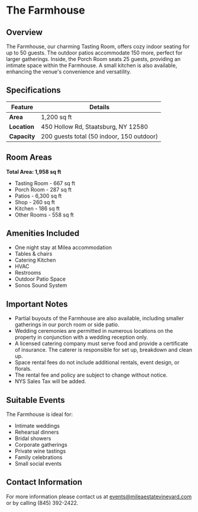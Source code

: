 # The Farmhouse

## Overview

The Farmhouse, our charming Tasting Room, offers cozy indoor seating for up to 50 guests. The outdoor patios accommodate 150 more, perfect for larger gatherings. Inside, the Porch Room seats 25 guests, providing an intimate space within the Farmhouse. A small kitchen is also available, enhancing the venue's convenience and versatility.

## Specifications

| Feature | Details |
|---------|---------|
| **Area** | 1,200 sq ft |
| **Location** | 450 Hollow Rd, Staatsburg, NY 12580 |
| **Capacity** | 200 guests total (50 indoor, 150 outdoor) |

## Room Areas

**Total Area: 1,958 sq ft**
- Tasting Room - 667 sq ft
- Porch Room - 287 sq ft
- Patios - 6,300 sq ft
- Shop - 260 sq ft
- Kitchen - 186 sq ft
- Other Rooms - 558 sq ft

## Amenities Included

- One night stay at Milea accommodation
- Tables & chairs
- Catering Kitchen
- HVAC
- Restrooms
- Outdoor Patio Space
- Sonos Sound System

## Important Notes

- Partial buyouts of the Farmhouse are also available, including smaller gatherings in our porch room or side patio.
- Wedding ceremonies are permitted in numerous locations on the property in conjunction with a wedding reception only.
- A licensed catering company must serve food and provide a certificate of insurance. The caterer is responsible for set up, breakdown and clean up.
- Space rental fees do not include additional rentals, event design, or florals.
- The rental fee and policy are subject to change without notice.
- NYS Sales Tax will be added.

## Suitable Events

The Farmhouse is ideal for:
- Intimate weddings
- Rehearsal dinners
- Bridal showers
- Corporate gatherings
- Private wine tastings
- Family celebrations
- Small social events

## Contact Information

For more information please contact us at events@mileaestatevineyard.com or by calling (845) 392-2422.
